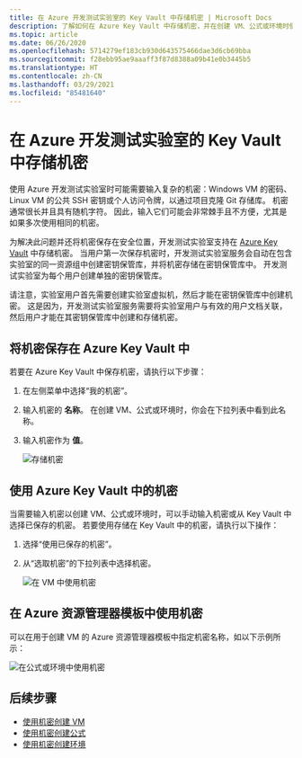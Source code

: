 ```yaml
---
title: 在 Azure 开发测试实验室的 Key Vault 中存储机密 | Microsoft Docs
description: 了解如何在 Azure Key Vault 中存储机密，并在创建 VM、公式或环境时使用这些机密。
ms.topic: article
ms.date: 06/26/2020
ms.openlocfilehash: 5714279ef183cb930d643575466dae3d6cb69bba
ms.sourcegitcommit: f28ebb95ae9aaaff3f87d8388a09b41e0b3445b5
ms.translationtype: HT
ms.contentlocale: zh-CN
ms.lasthandoff: 03/29/2021
ms.locfileid: "85481640"
---
```

# <a name="store-secrets-in-a-key-vault-in-azure-devtest-labs"></a>在 Azure 开发测试实验室的 Key Vault 中存储机密
使用 Azure 开发测试实验室时可能需要输入复杂的机密：Windows VM 的密码、Linux VM 的公共 SSH 密钥或个人访问令牌，以通过项目克隆 Git 存储库。 机密通常很长并且具有随机字符。 因此，输入它们可能会非常棘手且不方便，尤其是如果多次使用相同的机密。

为解决此问题并还将机密保存在安全位置，开发测试实验室支持在 [Azure Key Vault](../key-vault/general/overview.md) 中存储机密。 当用户第一次保存机密时，开发测试实验室服务会自动在包含实验室的同一资源组中创建密钥保管库，并将机密存储在密钥保管库中。 开发测试实验室为每个用户创建单独的密钥保管库。 

请注意，实验室用户首先需要创建实验室虚拟机，然后才能在密钥保管库中创建机密。 这是因为，开发测试实验室服务需要将实验室用户与有效的用户文档关联，然后用户才能在其密钥保管库中创建和存储机密。 


## <a name="save-a-secret-in-azure-key-vault"></a>将机密保存在 Azure Key Vault 中
若要在 Azure Key Vault 中保存机密，请执行以下步骤：

1. 在左侧菜单中选择“我的机密”。
2. 输入机密的 **名称**。 在创建 VM、公式或环境时，你会在下拉列表中看到此名称。 
3. 输入机密作为 **值**。

    ![存储机密](media/devtest-lab-store-secrets-in-key-vault/store-secret.png)

## <a name="use-a-secret-from-azure-key-vault"></a>使用 Azure Key Vault 中的机密
当需要输入机密以创建 VM、公式或环境时，可以手动输入机密或从 Key Vault 中选择已保存的机密。 若要使用存储在 Key Vault 中的机密，请执行以下操作：

1. 选择“使用已保存的机密”。 
2. 从“选取机密”的下拉列表中选择机密。 

    ![在 VM 中使用机密](media/devtest-lab-store-secrets-in-key-vault/secret-store-pick-a-secret.png)

## <a name="use-a-secret-in-an-azure-resource-manager-template"></a>在 Azure 资源管理器模板中使用机密
可以在用于创建 VM 的 Azure 资源管理器模板中指定机密名称，如以下示例所示：

![在公式或环境中使用机密](media/devtest-lab-store-secrets-in-key-vault/secret-store-arm-template.png)

## <a name="next-steps"></a>后续步骤

- [使用机密创建 VM](devtest-lab-add-vm.md) 
- [使用机密创建公式](devtest-lab-manage-formulas.md)
- [使用机密创建环境](devtest-lab-create-environment-from-arm.md)

